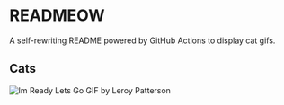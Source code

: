 # READMEOW

A self-rewriting README powered by GitHub Actions to display cat gifs.

## Cats

![Im Ready Lets Go GIF by Leroy Patterson](https://media4.giphy.com/media/CjmvTCZf2U3p09Cn0h/200.gif?cid=9acd02da8p0tdsamfm0q4q7xuyc2330ubar4qzrrrzkp4zqc&ep=v1_gifs_search&rid=200.gif&ct=g)
